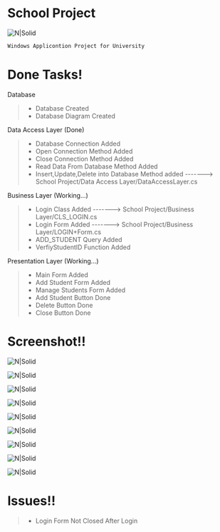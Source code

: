 # School Project

![N|Solid](https://epid1w.by.files.1drv.com/y4mb7-V32-a9BPsPmHzBsbL84MAlgvdLU75O7jT_dNn0PYMnT7aXb25VCgCuLukeOoIxZk9Ew_T8E_KX95RHpXmgt3bHBYsqPenONootRNwZk0pzEr5fEFhUVXiRcUlanu1bsf7MIOO2TQfzz-YBRoGxLpiExr70Wo4erQtWvIs5qI8VtJlaWtr0suclx7opKXFaFv3KjGdmJtzJxb8G2HqCQ?width=256&height=97&cropmode=none)

```sh
Windows Applicontion Project for University  
```


# Done Tasks!

Database
> - Database Created  
> - Database Diagram Created

Data Access Layer (Done)
 > - Database Connection Added
> - Open Connection Method Added
> - Close Connection Method Added
> - Read Data From Database Method Added
> - Insert,Update,Delete into Database Method added  -------> School Project/Data Access Layer/DataAccessLayer.cs

Business Layer (Working...)
 > - Login Class Added -------> School Project/Business Layer/CLS_LOGIN.cs
 >- Login Form Added -------> School Project/Business Layer/LOGIN+Form.cs
 >- ADD_STUDENT Query Added
 >- VerfiyStudentID Function Added
 
 Presentation Layer (Working...)
>- Main Form Added
>- Add Student Form Added
>- Manage Students Form Added
>- Add Student Button Done
>- Delete Button Done
>- Close Button Done


# Screenshot!!


 ![N|Solid](https://ephgpw.by.files.1drv.com/y4mtH7g3elvLjwflDEkopimyeT8ZBSkkaTFG4_cW-_wdICNS86zWfe2YKb1xemKK9hghsBSmnZunpCQz1dk6sdZe20Pz_-pwOR10McOFxC5cw51EVmOyDafa48W9wiUnTqYzkI8PbjIuxNUu002ZEyquMTWnUj8s6qgZ8zx4G-y_cvY6MhbKLRMVETaN0iHC9IQpNGtsuhPwAAzjQZQ1yT-fA?width=504&height=218&cropmode=none)

![N|Solid](https://epg1ta.by.files.1drv.com/y4m41vD-9L0WB3DjU5eT1-Y2OpAhbgIEdE5rfRTLZD13le_pjxihSFyCoS2IzNI7DDJ4FQoGgCpEJzn6rjzpRoV2NlG9j7zh0kp2EpDZE_l8Auvvo_ZT_6uzEtEB9CYYiyU4ZmbhYLUswsMwjr4w73MOCaBWnphcL706HwPCplEI1jggguk8jKE5W6AXMy_glRUhXvKHPhOzFyjh_7_GGxrdQ?width=1366&height=728&cropmode=none)

 ![N|Solid](https://eho2ba.by.files.1drv.com/y4mVfLIOyrQp6rUz43EM_8yQPSvB9AnmkGu-ma7RnHTZG2AhYm75dgxyQyNNwkqQroIPNtvOVsFuNLaWX3Nrouix6maoCOoZlyZXa8kP4QNFNNYM7LIh1xL4sRo-mHpxQAgXQEMrwGgPiuZt6Lij7toH8ocfmL_2E2jv0Ohjm6manMQ-zgNPKFUsQmu2oPhWrcSouRX7cq8cmeh672q8KhD4Q?width=577&height=581&cropmode=none)

 ![N|Solid](https://ehnreq.by.files.1drv.com/y4mOcAipGpscCd_fTGLDQ33xbv7qgQoDTulFbA0qWCRBgcuOUmhJX0qNI7339saQHwdzcxUQlLsEg687vITcyBROqFi53SKblEnIsx9f_VgMMmZUO5H8wUeb2BgUXQRvU3cLj-v68NTR54qcTxed5I7W9O5M_zr9m-ki7O2ChlQr0hde6u2GD6z0uwkwuhpofTZJpGydJUU5vJlQV7QddZlxw?width=842&height=465&cropmode=none)

 ![N|Solid](https://ehpzna.by.files.1drv.com/y4mXmJtX1uDXqjSKlXb7peXvnYt5cKiEf43cUeV3rIuJWirGQKCLWYyMTs5_p-_66rZZPJ3d78iXX6oRrEDBGmtTD4OfBiEj5e57pG8ZflXjq0fHWBzh3hPXbvsAypYCy0U5QApho_HTSuL_je_Ma7HzZMvYCFGb9TAPsKf6iF7dRoAjmoVtQS_hDslMmz07pn-pYMP4jWieDPIw3IdYTnLWg?width=694&height=321&cropmode=none)

 ![N|Solid](https://epjqwa.by.files.1drv.com/y4mIOxcrXnwuLyjbQnw7Wxx_eaIpo9Y5lxzQ0Nu2Ylv6ruEid63L0YPKuCQSa-PNsowOvNaR0ZvIoDxvxS5yjNi3yAzNTGn3DGiUP2zxZ_Xorbyw5aDFAZHcnY8i1zetsHoG0wlC8vkM6mNZBpw6TWmIcV4rEkHoq2h2Q4jKUEGsy0wlQOjokA43Sm8cMEg8s_M-zXP-qQNcpgB--zjZ8gaFg?width=800&height=602&cropmode=none)

 ![N|Solid](https://ephrnq.by.files.1drv.com/y4miyixKZAYGtopfL-CaBuUZHzVoL55CuBZDLY4s-F_yG7u9iPVoGR_ZtKJQIlpZWd6HDCpHgn1jx4WdXmNlr55mNh2NokfzMmpl8h-itWoMo9DpusrD_n6jy_ovdUshLQNRLgepQnEyIM59e10uWii3gErxQ4vuh8maKk1F0ilqmBELMtjVzbxN27TB7NLkZLByAO5VEix_swJVpibh3IDHQ?width=584&height=253&cropmode=none)
 
  ![N|Solid](https://epjjeq.by.files.1drv.com/y4mPf5ZrQ9y6sfLtWsBgWaO73Ru1lOvk7QpNVU3zklN-iUG1Qs0rDpvDzxslkmANdThvavG38XjcAkv5cOJWR8J8-i-ICVU43EVQtjClKb3EV9L_fQFzMrSqHPAapXEdLPnpOHPPB-Q5vXwdEUeuWo8NE19vhyi_AVXs-uRsw7FJSz9c43_roLUys7A3lbow-YU55mhn8EBufzurujNDBpj9A?width=415&height=368&cropmode=none)
  
  
  ![N|Solid](https://ephk7g.by.files.1drv.com/y4mIeYe6ZUZSZ5o65GYPikPFUYsJE-mGqO8BvC9C-mxbKvapqR9g1dUKSZYbOPHXiRacxHh3CsPwHBRJMXcRtHzrQ9dh504bvjGfmGpx3QgiZrtfV9UHTMRvuQinbRwaq86Yz2uCZjlmDcQ-l0bGXVThU_RtoyXsoY5yzBOc_TU2uT57ms5GVo3t_VG5FwOA_DG-lq7iqIKA-PWYrg9i3w67Q?width=538&height=263&cropmode=none)

# Issues!!
> - Login Form Not Closed After Login
